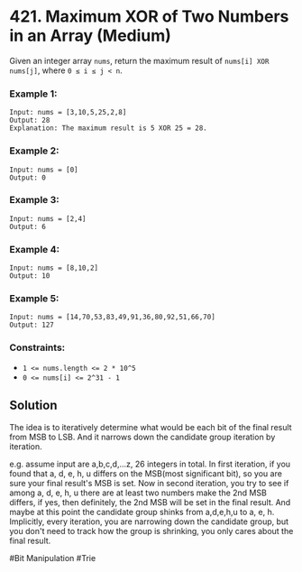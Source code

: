 # 421. Maximum XOR of Two Numbers in an Array (Medium)

Given an integer array `nums`, return the maximum result of `nums[i] XOR nums[j]`, where `0 ≤ i ≤ j < n`.

### Example 1:

```
Input: nums = [3,10,5,25,2,8]
Output: 28
Explanation: The maximum result is 5 XOR 25 = 28.
```

### Example 2:

```
Input: nums = [0]
Output: 0
```

### Example 3:

```
Input: nums = [2,4]
Output: 6
```

### Example 4:

```
Input: nums = [8,10,2]
Output: 10
```

### Example 5:

```
Input: nums = [14,70,53,83,49,91,36,80,92,51,66,70]
Output: 127
```

### Constraints:

- `1 <= nums.length <= 2 * 10^5`
- `0 <= nums[i] <= 2^31 - 1`

## Solution

The idea is to iteratively determine what would be each bit of the final result from MSB to LSB. And it narrows down the candidate group iteration by iteration.

e.g. assume input are a,b,c,d,...z, 26 integers in total. In first iteration, if you found that a, d, e, h, u differs on the MSB(most significant bit), so you are sure your final result's MSB is set. Now in second iteration, you try to see if among a, d, e, h, u there are at least two numbers make the 2nd MSB differs, if yes, then definitely, the 2nd MSB will be set in the final result. And maybe at this point the candidate group shinks from a,d,e,h,u to a, e, h. Implicitly, every iteration, you are narrowing down the candidate group, but you don't need to track how the group is shrinking, you only cares about the final result.

#Bit Manipulation #Trie
